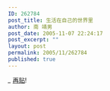 ```yaml
---
ID: 262784
post_title: 生活在自己的世界里
author: 南 靖男
post_date: 2005-11-07 22:24:17
post_excerpt: ""
layout: post
permalink: 2005/11/262784
published: true
---
```

*_* <a href="/2004/07/17/262519">再贴</a>!